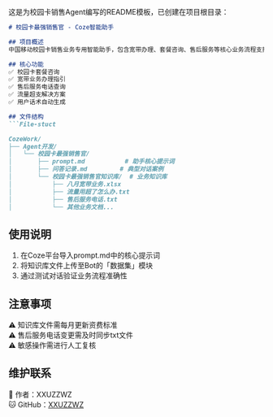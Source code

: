         
这是为校园卡销售Agent编写的README模板，已创建在项目根目录：

```markdown:CozeWork\README.md
# 校园卡最强销售官 - Coze智能助手

## 项目概述
中国移动校园卡销售业务专用智能助手，包含宽带办理、套餐咨询、售后服务等核心业务流程支持

## 核心功能
✅ 校园卡套餐咨询  
✅ 宽带业务办理指引  
✅ 售后服务电话查询  
✅ 流量超支解决方案  
✅ 用户话术自动生成  

## 文件结构
```File-stuct

CozeWork/
├── Agent开发/
│   └── 校园卡最强销售官/
│       ├── prompt.md           # 助手核心提示词
│       ├── 问答记录.md         # 典型对话案例
│       └── 校园卡最强销售官知识库/  # 业务知识库
│           ├── 八月宽带业务.xlsx
│           ├── 流量用超了怎么办.txt
│           ├── 售后服务电话.txt
│           └── 其他业务文档...
```

## 使用说明
1. 在Coze平台导入prompt.md中的核心提示词
2. 将知识库文件上传至Bot的「数据集」模块
3. 通过测试对话验证业务流程准确性

## 注意事项
⚠️ 知识库文件需每月更新资费标准  
⚠️ 售后服务电话变更需及时同步txt文件  
⚠️ 敏感操作需进行人工复核

## 维护联系
📧 作者：XXUZZWZ  
🐱 GitHub：[XXUZZWZ](https://github.com/XXUZZWZ)
```

        
